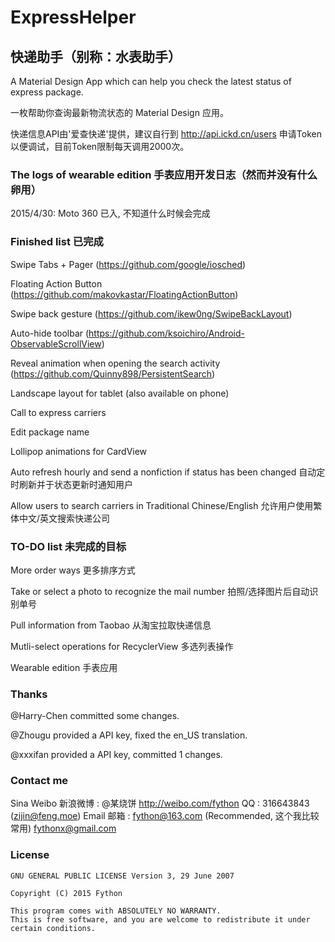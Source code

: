 # ExpressHelper
## 快递助手（别称：水表助手）

A Material Design App which can help you check the latest status of express package.

一枚帮助你查询最新物流状态的 Material Design 应用。

快递信息API由'爱查快递'提供，建议自行到 <http://api.ickd.cn/users> 申请Token以便调试，目前Token限制每天调用2000次。

### The logs of wearable edition 手表应用开发日志（然而并没有什么卵用）

2015/4/30:
Moto 360 已入, 不知道什么时候会完成

### Finished list 已完成

Swipe Tabs + Pager (<https://github.com/google/iosched>)

Floating Action Button (<https://github.com/makovkastar/FloatingActionButton>)

Swipe back gesture (<https://github.com/ikew0ng/SwipeBackLayout>)

Auto-hide toolbar (<https://github.com/ksoichiro/Android-ObservableScrollView>)

Reveal animation when opening the search activity (<https://github.com/Quinny898/PersistentSearch>)

Landscape layout for tablet (also available on phone)

Call to express carriers

Edit package name

Lollipop animations for CardView

Auto refresh hourly and send a nonfiction if status has been changed 自动定时刷新并于状态更新时通知用户

Allow users to search carriers in Traditional Chinese/English 允许用户使用繁体中文/英文搜索快递公司


### TO-DO list 未完成的目标

More order ways 更多排序方式

Take or select a photo to recognize the mail number 拍照/选择图片后自动识别单号

Pull information from Taobao 从淘宝拉取快递信息

Mutli-select operations for RecyclerView 多选列表操作

Wearable edition 手表应用

### Thanks


@Harry-Chen committed some changes.

@Zhougu provided a API key, fixed the en_US translation.

@xxxifan provided a API key, committed 1 changes.

### Contact me

Sina Weibo 新浪微博 : @某烧饼 <http://weibo.com/fython>
QQ : 316643843 (zijin@feng.moe)
Email 邮箱 : fython@163.com (Recommended, 这个我比较常用) fythonx@gmail.com

### License

```
GNU GENERAL PUBLIC LICENSE Version 3, 29 June 2007

Copyright (C) 2015 Fython

This program comes with ABSOLUTELY NO WARRANTY.
This is free software, and you are welcome to redistribute it under certain conditions.
```
